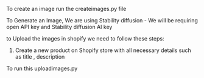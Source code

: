 To create an image run the createimages.py file 

To Generate an Image, We are using Stability diffusion - 
We will be requiring open API key and Stability diffusion AI key 

to Upload the images in shopify
we need to follow these steps:
1) Create a new product on Shopify store with all necessary details such as title , description

To run this uploadimages.py